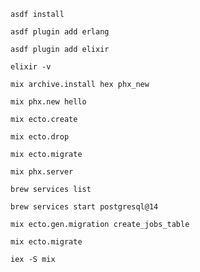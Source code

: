 ```shell
asdf install
```

```shell
asdf plugin add erlang
```

```shell
asdf plugin add elixir
```

```shell
elixir -v
```

```shell
mix archive.install hex phx_new
```

```shell
mix phx.new hello
```

```shell
mix ecto.create
```


```shell
mix ecto.drop
```


```shell
mix ecto.migrate
```

```shell
mix phx.server
```

```shell
brew services list
```

```shell
brew services start postgresql@14
```

```shell
mix ecto.gen.migration create_jobs_table
```

```shell
mix ecto.migrate
```

```shell
iex -S mix
```
